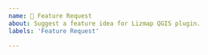```yaml
---
name: 🌟 Feature Request
about: Suggest a feature idea for Lizmap QGIS plugin.
labels: 'Feature Request'

---
```

